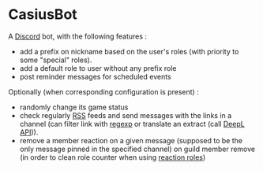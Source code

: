 # CasiusBot

A [Discord](https://discord.com/) bot, with the following features :
- add a prefix on nickname based on the user's roles (with priority to some "special" roles).
- add a default role to user without any prefix role
- post reminder messages for scheduled events

Optionally (when corresponding configuration is present) :
- randomly change its game status
- check regularly [RSS](https://www.rssboard.org/rss-specification) feeds and send messages with the links in a channel (can filter link with [regexp](https://en.wikipedia.org/wiki/Regular_expression) or translate an extract (call [DeepL API](https://www.deepl.com/))).
- remove a member reaction on a given message (supposed to be the only message pinned in the specified channel) on guild member remove (in order to clean role counter when using [reaction roles](https://docs.carl.gg/#/roles?id=reaction-roles))
